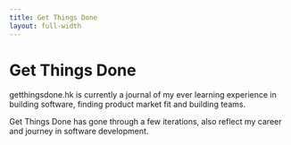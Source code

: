 ```yaml
---
title: Get Things Done
layout: full-width
---
```

# Get Things Done

getthingsdone.hk is currently a journal of my ever learning experience in building software, finding product market fit and building teams. 

Get Things Done has gone through a few iterations, also reflect my career and journey in software development.
